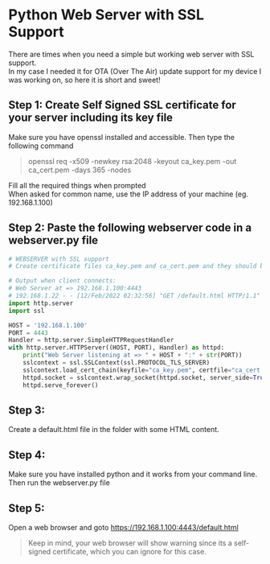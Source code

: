 # Python Web Server with SSL Support
There are times when you need a simple but working web server with SSL support.  
In my case I needed it for OTA (Over The Air) update support for my device I was working on, so here it is short and sweet!

## Step 1: Create Self Signed SSL certificate for your server including its key file  
Make sure you have openssl installed and accessible. Then type the following command
> openssl req -x509 -newkey rsa:2048 -keyout ca_key.pem -out ca_cert.pem -days 365 -nodes

Fill all the required things when prompted  
When asked for common name, use the IP address of your machine (eg. 192.168.1.100)

## Step 2: Paste the following webserver code in a webserver.py file

```python
# WEBSERVER with SSL support
# Create certificate files ca_key.pem and ca_cert.pem and they should be in the same folder

# Output when client connects:
# Web Server at => 192.168.1.100:4443
# 192.168.1.22 - - [12/Feb/2022 02:32:56] "GET /default.html HTTP/1.1" 200 -
import http.server
import ssl

HOST = '192.168.1.100'
PORT = 4443
Handler = http.server.SimpleHTTPRequestHandler
with http.server.HTTPServer((HOST, PORT), Handler) as httpd:
    print("Web Server listening at => " + HOST + ":" + str(PORT))
    sslcontext = ssl.SSLContext(ssl.PROTOCOL_TLS_SERVER)
    sslcontext.load_cert_chain(keyfile="ca_key.pem", certfile="ca_cert.pem")
    httpd.socket = sslcontext.wrap_socket(httpd.socket, server_side=True)
    httpd.serve_forever()
```
## Step 3:
Create a default.html file in the folder with some HTML content.

## Step 4:
Make sure you have installed python and it works from your command line. Then run the webserver.py file

## Step 5: 
Open a web browser and goto https://192.168.1.100:4443/default.html

> Keep in mind, your web browser will show warning since its a self-signed certificate, which you can ignore for this case.

